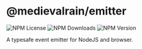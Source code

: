 # @medievalrain/emitter

![NPM License](https://img.shields.io/npm/l/%40medievalrain%2Femitter)
![NPM Downloads](https://img.shields.io/npm/dw/%40medievalrain%2Femitter)
![NPM Version](https://img.shields.io/npm/v/%40medievalrain%2Femitter?link=https%3A%2F%2Fnpmjs.com%2Fpackage%2F%40medievalrain%2Femitter)

A typesafe event emitter for NodeJS and browser.
